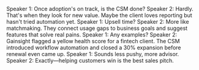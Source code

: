 Speaker 1: Once adoption's on track, is the CSM done?
Speaker 2: Hardly. That's when they look for new value. Maybe the client loves reporting but hasn't tried automation yet.
Speaker 1: Upsell time?
Speaker 2: More like matchmaking. They connect usage gaps to business goals and suggest features that solve real pains.
Speaker 1: Any examples?
Speaker 2: Gainsight flagged a yellow health score for a fintech client. The CSM introduced workflow automation and closed a 30% expansion before renewal even came up.
Speaker 1: Sounds less pushy, more advisor.
Speaker 2: Exactly—helping customers win is the best sales pitch.
